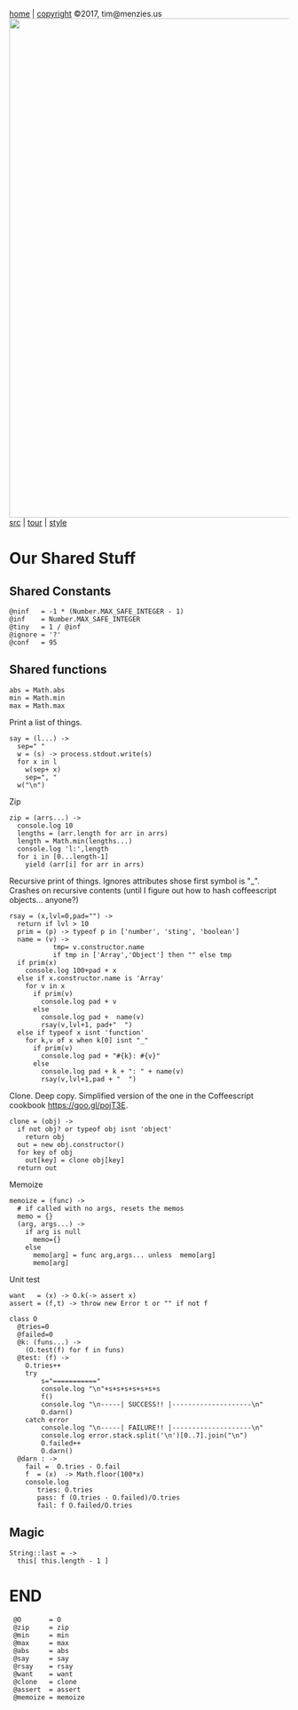 [home](http://tiny.cc/koff) |
[copyright](https://github.com/koffee/script/blob/master/LICENSE.md) &copy;2017, tim&commat;menzies.us<br>
[<img width=900 src=https://raw.githubusercontent.com/koffee/script/master/img/head.jpg>](http://tiny.cc/koff)<br>
[src](https://github.com/koffee/script/tree/master/lib) |
[tour](https://github.com/koffee/script/blob/master/docs/TOUR.md) |
[style](https://github.com/koffee/script/blob/master/docs/STYLE.md)

# Our Shared Stuff

## Shared Constants

    @ninf   = -1 * (Number.MAX_SAFE_INTEGER - 1)
    @inf    = Number.MAX_SAFE_INTEGER
    @tiny   = 1 / @inf
    @ignore = '?'
    @conf   = 95

## Shared functions

    abs = Math.abs
    min = Math.min
    max = Math.max

Print a list of things.

    say = (l...) ->
      sep=" "
      w = (s) -> process.stdout.write(s)
      for x in l
        w(sep+ x)
        sep=", "
      w("\n")

Zip 

    zip = (arrs...) ->
      console.log 10
      lengths = (arr.length for arr in arrs)
      length = Math.min(lengths...)
      console.log 'l:',length
      for i in [0...length-1]
        yield (arr[i] for arr in arrs)

Recursive print of things. Ignores attributes shose first symbol
is "\_". Crashes on recursive contents
(until I figure out how to hash coffeescript objects... anyone?)

    rsay = (x,lvl=0,pad="") ->
      return if lvl > 10
      prim = (p) -> typeof p in ['number', 'sting', 'boolean']
      name = (v) ->
               tmp= v.constructor.name
               if tmp in ['Array','Object'] then "" else tmp
      if prim(x)
        console.log 100+pad + x
      else if x.constructor.name is 'Array'
        for v in x
          if prim(v)
            console.log pad + v
          else
            console.log pad +  name(v)
            rsay(v,lvl+1, pad+"  ")
      else if typeof x isnt 'function'
        for k,v of x when k[0] isnt "_"
          if prim(v)
            console.log pad + "#{k}: #{v}"
          else
            console.log pad + k + ": " + name(v)
            rsay(v,lvl+1,pad + "  ")

Clone. Deep copy. Simplified version of the
one in the Coffeescript cookbook https://goo.gl/pojT3E.

    clone = (obj) ->
      if not obj? or typeof obj isnt 'object'
        return obj
      out = new obj.constructor()
      for key of obj
        out[key] = clone obj[key]
      return out

Memoize

    memoize = (func) ->
      # if called with no args, resets the memos
      memo = {}
      (arg, args...) ->
        if arg is null
          memo={}
        else
          memo[arg] = func arg,args... unless  memo[arg]
          memo[arg]

Unit test

    want   = (x) -> O.k(-> assert x)
    assert = (f,t) -> throw new Error t or "" if not f

    class O
      @tries=0
      @failed=0
      @k: (funs...) ->
        (O.test(f) for f in funs)
      @test: (f) ->
        O.tries++
        try
            s="==========="
            console.log "\n"+s+s+s+s+s+s+s
            f()
            console.log "\n-----| SUCCESS!! |--------------------\n"
            O.darn()
        catch error
            console.log "\n-----| FAILURE!! |--------------------\n"
            console.log error.stack.split('\n')[0..7].join("\n")
            O.failed++
            O.darn()
      @darn : ->
        fail =  O.tries - O.fail
        f  = (x)  -> Math.floor(100*x)
        console.log
           tries: O.tries
           pass: f (O.tries - O.failed)/O.tries
           fail: f O.failed/O.tries

## Magic

    String::last = ->
      this[ this.length - 1 ]

# END

     @O       = O
     @zip     = zip
     @min     = min
     @max     = max
     @abs     = abs
     @say     = say
     @rsay    = rsay
     @want    = want
     @clone   = clone
     @assert  = assert
     @memoize = memoize

